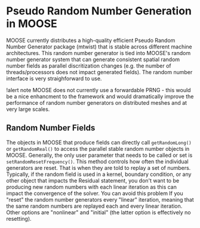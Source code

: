 # Pseudo Random Number Generation in MOOSE

MOOSE currently distributes a high-quality efficient Pseudo Random Number Generator package (mtwist) that is stable
across different machine architectures. This random number generator is tied into MOOSE's random number generator system
that can generate consistent spatial random number fields as parallel discritization changes (e.g. the number of threads/processors
does not impact generated fields). The random number interface is very straighforward to use.

!alert note
MOOSE does not currently use a forwardable PRNG - this would be a nice enhancment to the framework and would dramatically improve
the performance of random number generators on distributed meshes and at very large scales.

## Random Number Fields

The objects in MOOSE that produce fields can directly call `getRandomLong()` or `getRandomReal()` to access the parallel stable
random number objects in MOOSE. Generally, the only user parameter that needs to be called or set is `setRandomResetFrequency()`.
This method controls how often the individual generators are reset. That is when they are told to replay a set of numbers.
Typically, if the random field is used in a kernel, boundary condition, or any other object that impacts the Residual statement,
you don't want to be producing new random numbers with each linear iteration as this can impact the convergence of the solver.
You can avoid this problem If you "reset" the random number generators every "linear" iteration, meaning that the same random
numbers are replayed each and every linear iteration. Other options are "nonlinear" and "initial" (the latter option is effectively
no resetting).
